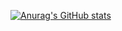 [![Anurag's GitHub stats](https://github-readme-stats.vercel.app/api?username=dinamous)](https://github.com/dinamous/github-readme-stats)
